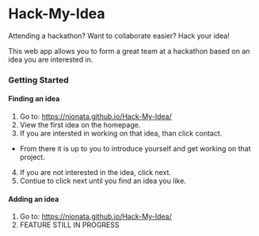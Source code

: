 # Hack-My-Idea
Attending a hackathon? Want to collaborate easier? Hack your idea!

This web app allows you to form a great team at a hackathon based on an idea you are interested in.

### Getting Started
#### Finding an idea
1. Go to: https://nionata.github.io/Hack-My-Idea/
2. View the first idea on the homepage.
3. If you are intersted in working on that idea, than click contact. 
  * From there it is up to you to introduce yourself and get working on that project.
4. If you are not interested in the idea, click next.
5. Contiue to click next until you find an idea you like.

#### Adding an idea
1. Go to: https://nionata.github.io/Hack-My-Idea/
2. FEATURE STILL IN PROGRESS
